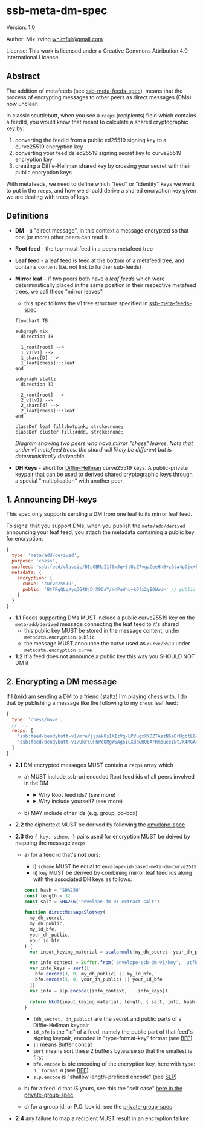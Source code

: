 <!--
SPDX-FileCopyrightText: 2022 Mix Irving

SPDX-License-Identifier: CC-BY-4.0
-->

# ssb-meta-dm-spec

Version: 1.0

Author: Mix Irving <whimful@gmail.com>

License: This work is licensed under a Creative Commons Attribution 4.0 International License.

## Abstract

The addition of metafeeds (see [ssb-meta-feeds-spec]), means that the process of encrypting messages
to other peers as direct messages (DMs) now unclear.

In classic scuttlebutt, when you see a `recps` (recipients) field which contains a feedId, you would
know that meant to calculate a shared cryptographic key by:
1. converting the feedId from a public ed25519 signing key to a curve25519 encryption key
2. converting your feedIds ed25519 signing secret key to curve25519 encryption key
3. creating a Diffie-Hellman shared key by crossing your secret with their public encryption keys

With metafeeds, we need to define which "feed" or "identity" keys we want to put in the `recps`, 
and how we should derive a shared encryption key given we are dealing with trees of keys.

## Definitions

- **DM** - a "direct message", in this context a message encrypted so that one (or more) other peers can read it.
- **Root feed** - the top-most feed in a peers metafeed tree
- **Leaf feed** - a leaf feed is feed at the bottom of a metafeed tree, and contains content (i.e. not link to further sub-feeds)
- **Mirror leaf** - if two peers both have a _leaf feeds_ which were determinstically placed in the same position in their respective metafeed trees, we call these "mirror leaves".
    - this spec follows the v1 tree structure specified in [ssb-meta-feeds-spec]

    ```mermaid
    flowchart TB

    subgraph mix
      direction TB

      1_root[root] -->
      1_v1[v1] -->
      1_shard[D] -->
      1_leaf[chess]:::leaf
    end

    subgraph staltz
      direction TB

      2_root[root] -->
      2_v1[v1] -->
      2_shard[4] -->
      2_leaf[chess]:::leaf
    end

    classDef leaf fill:hotpink, stroke:none;
    classDef cluster fill:#ddd, stroke:none;
    ```
    _Diagram showing two peers who have mirror "chess" leaves. Note that under v1 metafeed trees, the shard will likely be different but is deterministically deriveable._



- **DH Keys** - short for [Diffie-Hellman](https://en.wikipedia.org/wiki/Diffie%E2%80%93Hellman_key_exchange) curve25519 keys. A public-private keypair that can be used to derived shared cryptographic keys through a special "multiplication" with another peer.


## 1. Announcing DH-keys

This spec only supports sending a DM from one leaf to its mirror leaf feed.

To signal that you support DMs, when you publish the `meta/add/derived` announcing your leaf feed,
you attach the metadata containing a public key for encryption.

```js
{
  type: 'meta/add/derived',
  purpose: 'chess',
  subfeed: 'ssb:feed/classic/DIoOBMaI1f0mJg+5tUzZ7vgzCeeHh8+zGta4pOjc+k0='
  metadata: {
    encryption: {
      curve: 'curve25519',
      public: 'BtFRgQLgXyq3G48jDrX9OaY/mnPaWnu+kOfx2yEOWwU=' // public DH key
    }
  }
}
```

- **1.1** Feeds supporting DMs MUST include a public curve25519 key on the `meta/add/derived` message connecting the leaf feed to it's shared
    - this public key MUST be stored in the message content, under `metadata.encryption.public`
    - the message MUST announce the curve used as `curve25519` under `metadata.encryption.curve`
- **1.2** If a feed does not announce a public key this way you SHOULD NOT DM it


## 2. Encrypting a DM message

If I (mix) am sending a DM to a friend (staltz) I'm playing chess with, I do that by publishing 
a message like the following to my `chess` leaf feed:

```javascript
{
  type: 'chess/move',
  // ...
  recps: [
    'ssb:feed/bendybutt-v1/mreYjjsak8sIXIzVq/LPVugxXYDZTAszN6aOrHgbtL8=', // mix
    'ssb:feed/bendybutt-v1/UkrcQFhPcOMgW5Ag6iuXdawHO6ArRmpueeINt/X4MGA='  // staltz
  ]
}
```

- **2.1** DM encrypted messages MUST contain a `recps` array which
    - a) MUST include ssb-uri encoded Root feed ids of all peers involved in the DM
        - <details>
          <summary>Why Root feed ids? (see more)</summary>
          When referencing another person, we want a unique id, which their Root feed Id is.
          We also want other recipients to be able to know who to replicate if they discover a recipient they don't already have. The Root feed id allows them to more easily do this.
        </details>
        
        - <details>
          <summary>Why include yourself? (see more)</summary>
          For most encrypted message, we want to peers to be able to reply simple by copying 
          the `recps` from the initial message and those should "just work".
          Including `recps` is also a good way to transparently signal who else can open this
          (there may be up to 16 recipients, yourself included)
        </details>
    - b) MAY include other ids (e.g. group, po-box)
    
- **2.2** the ciphertext MUST be derived by following the [envelope-spec]
- **2.3** the `{ key, scheme }` pairs used for encryption MUST be deived by mapping the message `recps`
  - a) for a feed id that's **not** ours:
    - i) `scheme` MUST be equal to `envelope-id-based-meta-dm-curve2519`
    - ii) `key` MUST be derived by combining mirror leaf feed ids along with the associated DH keys as follows:
    ```js
    const hash = 'SHA256'
    const length = 32
    const salt = SHA256('envelope-dm-v1-extract-salt')

    function directMessageSlotKey(
      my_dh_secret,
      my_dh_public,
      my_id_bfe,
      your_dh_public,
      your_id_bfe
    ) {
      var input_keying_material = scalarmult(my_dh_secret, your_dh_public)

      var info_context = Buffer.from('envelope-ssb-dm-v1/key', 'utf8')
      var info_keys = sort([
        bfe.encode(3, 0, my_dh_public) || my_id_bfe,
        bfe.encode(3, 0, your_dh_public) || your_id_bfe
      ])
      var info = slp.encode([info_context, ...info_keys])

      return hkdf(input_keying_material, length, { salt, info, hash })
    }
    ```

    - `(dh_secret, dh_public)` are the secret and public parts of a Diffie-Hellman keypair
    - `id_bfe` is the "id" of a feed, namely the public part of that feed's signing keypair, encoded in "type-format-key" format (see [BFE])
    - `||` means Buffer concat
    - `sort` means sort these 2 buffers bytewise so that the smallest is first
    - `bfe.encode` is bfe encoding of the encryption key, here with `type: 3, format 0` (see [BFE])
    - `slp.encode` is "shallow length-prefixed encode" (see [SLP])
  - b) for a feed id that IS yours, see this the "self case" [here in the private-group-spec](https://github.com/ssbc/private-group-spec/blob/master/direct-messages/README.md#b-self-case---mapping-our-own-feed_id-to-recp_key)
  - c) for a group id, or P.O. box id, see the [private-group-spec]

- **2.4** any failure to map a recipient MUST result in an encryption failure 






<!-- Refereneces -->

[ssb-meta-feeds-spec]: https://github.com/ssbc/ssb-meta-feeds-spec
[envelope-spec]: https://github.com/ssbc/envelope-spec
[private-group-spec]: https://github.com/ssbc/private-group-spec
[slp]: https://github.com/ssbc/envelope-spec/blob/master/encoding/slp.md
[bfe]: https://github.com/ssb-ngi-pointer/ssb-bfe-spec
